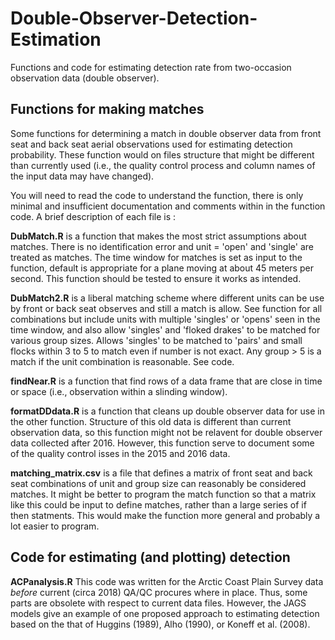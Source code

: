# Double-Observer-Detection-Estimation
Functions and code for estimating detection rate from two-occasion observation data (double observer).  

## Functions for making matches
Some functions for determining a match in double observer data from front seat and back seat aerial observations used for estimating detection probability. These function would on files structure that might be different than currently used (i.e., the quality control process and column names of the input data may have changed).

You will need to read the code to understand the function, there is only minimal and insufficient documentation and comments within in the function code. A brief description of each file is :

**DubMatch.R** is a function that makes the most strict assumptions about matches. There is no identification error and unit = 'open' and 'single' are treated as matches. The time window for matches is set as input to the function, default is appropriate for a plane moving at about 45 meters per second. This function should be tested to ensure it works as intended.

**DubMatch2.R** is a liberal matching scheme where different units can be use by front or back seat observes and still a match is allow. See function for all combinations but include units with multiple 'singles' or 'opens' seen in the time window, and also allow 'singles' and 'floked drakes' to be matched for various group sizes. Allows 'singles' to be matched to 'pairs' and small flocks within 3 to 5 to match even if number is not exact. Any group > 5 is a match if the unit combination is reasonable. See code.

**findNear.R** is a function that find rows of a data frame that are close in time or space (i.e., observation within a slinding window).

**formatDDdata.R** is a function that cleans up double observer data for use in the other function. Structure of this old data is different than current observation data, so this function might not be relavent for double observer data collected after 2016. However, this function serve to document some of the quality control isses in the 2015 and 2016 data.

**matching_matrix.csv** is a file that defines a matrix of front seat and back seat combinations of unit and group size can reasonably be considered matches. It might be better to program the match function so that a matrix like this could be input to define matches, rather than a large series of if then statments. This would make the function more general and probably a lot easier to program.

## Code for estimating (and plotting) detection
**ACPanalysis.R** This code was written for the Arctic Coast Plain Survey data *before* current (circa 2018) QA/QC procures where in place. Thus, some parts are obsolete with respect to current data files. However, the JAGS models give an example of one proposed approach to estimating detection based on the that of Huggins (1989), Alho (1990), or Koneff et al. (2008).  
